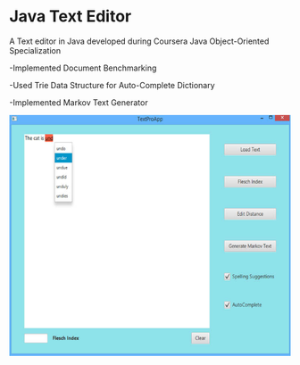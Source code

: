 # Java Text Editor
A Text editor in Java developed during Coursera Java Object-Oriented Specialization

-Implemented Document Benchmarking

-Used Trie Data Structure for Auto-Complete Dictionary

-Implemented Markov Text Generator

![alt tag](https://github.com/shubham0677/MOOC-TextEditor/blob/master/Images/TextEditor.jpg)

